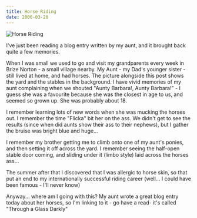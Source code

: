 ```yaml
---
title: Horse Riding
date: 2006-03-20
---
```


![Horse Riding](https://source.unsplash.com/jpkvklXwt98/1600x900)

I've just been reading a blog entry written by my aunt, and it brought back quite a few memories.

When I was small we used to go and visit my grandparents every week in Brize Norton - a small village nearby. My Aunt - my Dad's younger sister - still lived at home, and had horses. The picture alongside this post shows the yard and the stables in the background. I have vivid memories of my aunt complaining when we shouted "Aunty Barbara!, Aunty Barbara!" - I guess she was a favourite because she was the closest in age to us, and seemed so grown up. She was probably about 18.

I remember learning lots of new words when she was mucking the horses out. I remember the time "Flicka" bit her on the ass. We didn't get to see the results (since when did aunts show their ass to their nephews), but I gather the bruise was bright blue and huge...

I remember my brother getting me to climb onto one of my aunt's ponies, and then setting it off across the yard. I remember seeing the half-open stable door coming, and sliding under it (limbo style) laid across the horses ass...

The summer after that I discovered that I was allergic to horse skin, so that put an end to my internationally successful riding career (well... I could have been famous - I'll never know)

Anyway... where am I going with this? My aunt wrote a great blog entry today about her horses, so I'm linking to it - go have a read- it's called "Through a Glass Darkly"